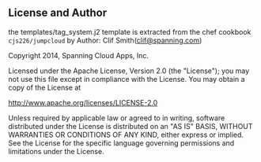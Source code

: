 ## License and Author

the templates/tag_system.j2 template is extracted from the chef cookbook `cjs226/jumpcloud` by Author: Clif Smith(clif@spanning.com)

Copyright 2014, Spanning Cloud Apps, Inc.

Licensed under the Apache License, Version 2.0 (the "License"); you may not use this file except in compliance with the License. You may obtain a copy of the License at

http://www.apache.org/licenses/LICENSE-2.0

Unless required by applicable law or agreed to in writing, software distributed under the License is distributed on an "AS IS" BASIS, WITHOUT WARRANTIES OR CONDITIONS OF ANY KIND, either express or implied. See the License for the specific language governing permissions and limitations under the License.
